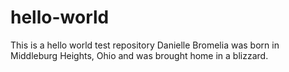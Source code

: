 # hello-world
This is a hello world test repository
Danielle Bromelia was born in Middleburg Heights, Ohio and was brought home in a blizzard.
